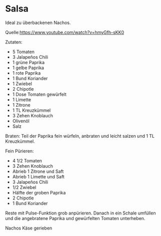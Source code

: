 # Salsa

Ideal zu überbackenen Nachos.

Quelle:https://www.youtube.com/watch?v=hmyGfh-sKK0

Zutaten:
- 5 Tomaten
- 3 Jalapeños Chili
- 1 grüne Paprika
- 1 gelbe Paprika
- 1 rote Paprika
- 1 Bund Koriander
- 1 Zwiebel
- 2 Chipotle 
- 1 Dose Tomaten gewürfelt 
- 1 Limette
- 1 Zitrone
- 1 TL Kreuzkümmel
- 3 Zehen Knoblauch
- Olivenöl
- Salz

Braten:
Teil der Paprika fein würfeln, anbraten und leicht salzen und 1 TL Kreuzkümmel.

Fein Pürieren:
- 4 1/2 Tomaten
- 3 Zehen Knoblauch
- Abrieb 1 Zitrone und Saft
- Abrieb 1 Limette und Saft
- 3 Jalapeños Chili
- 1/2 Zwiebel
- Hälfte der groben Paprika
- 2 Chipotle 
- 1 Bund Koriander

Reste mit Pulse-Funktion grob anpürieren. Danach in ein Schale umfüllen und die angebratene Paprika und gewürfelten Tomaten unterheben.


Nachos
Käse gerieben